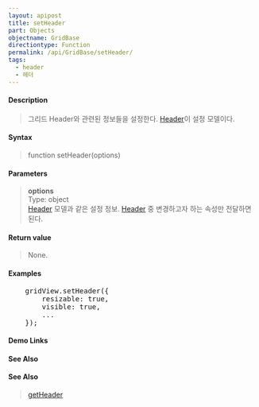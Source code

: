 ```yaml
---
layout: apipost
title: setHeader
part: Objects
objectname: GridBase
directiontype: Function
permalink: /api/GridBase/setHeader/
tags:
  - header
  - 헤더
---
```



#### Description

> 그리드 Header와 관련된 정보들을 설정한다. [Header](/api/types/Header/)이 설정 모델이다.

#### Syntax

> function setHeader(options)

#### Parameters

> **options**  
> Type: object  
> [Header](/api/types/Header/) 모델과 같은 설정 정보. [Header](/api/types/Header/) 중 변경하고자 하는 속성만 전달하면 된다.    

#### Return value

> None.

#### Examples 

<pre class="prettyprint">
    gridView.setHeader({
        resizable: true,
        visible: true,
        ...
    });
</pre>

#### Demo Links
#### See Also

#### See Also
> [getHeader](/api/GridBase/getHeader)